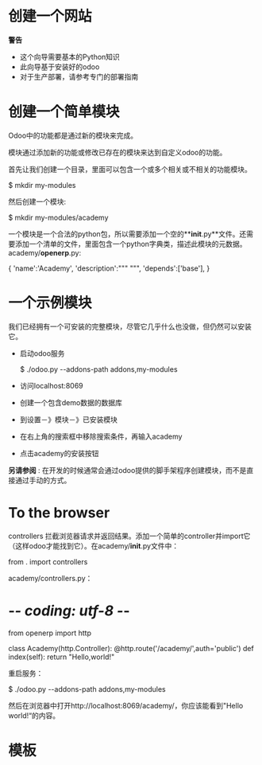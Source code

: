 # 创建一个网站

**警告**

* 这个向导需要基本的Python知识
* 此向导基于安装好的odoo
* 对于生产部署，请参考专门的部署指南

# 创建一个简单模块

Odoo中的功能都是通过新的模块来完成。

模块通过添加新的功能或修改已存在的模块来达到自定义odoo的功能。

首先让我们创建一个目录，里面可以包含一个或多个相关或不相关的功能模块。

  $ mkdir my-modules

然后创建一个模块:

  $ mkdir my-modules/academy

一个模块是一个合法的python包，所以需要添加一个空的**__init__.py**文件。还需要添加一个清单的文件，里面包含一个python字典类，描述此模块的元数据。academy/__openerp__.py:

  {
    'name':'Academy',
    'description':"""
    """,
    'depends':['base'],
  }

# 一个示例模块

我们已经拥有一个可安装的完整模块，尽管它几乎什么也没做，但仍然可以安装它。

* 启动odoo服务

  $ ./odoo.py --addons-path addons,my-modules

* 访问localhost:8069
* 创建一个包含demo数据的数据库
* 到设置－》模块－》已安装模块
* 在右上角的搜索框中移除搜索条件，再输入academy
* 点击academy的安装按钮

**另请参阅** : 在开发的时候通常会通过odoo提供的脚手架程序创建模块，而不是直接通过手动的方式。


# To the browser

controllers 拦截浏览器请求并返回结果。添加一个简单的controller并import它（这样odoo才能找到它）。在academy/__init__.py文件中：
  
  from . import controllers

academy/controllers.py：

  # -*- coding: utf-8 -*-
  from openerp import http
  
  class Academy(http.Controller):
    @http.route('/academy/',auth='public')
    def index(self):
      return "Hello,world!"
      
重启服务：

  $ ./odoo.py --addons-path addons,my-modules
  
然后在浏览器中打开http://localhost:8069/academy/，你应该能看到"Hello world!“的内容。

# 模板


